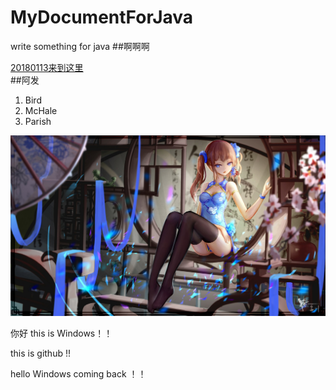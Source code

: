 # MyDocumentForJava
write something for java 
##啊啊啊 
<br />

[20180113来到这里](https://github.com/grooveguang/MyDocumentForJava/blob/master/20180113%E6%9D%A5%E5%88%B0%E8%BF%99%E9%87%8C.md)
<br/>
##阿发
 <ol>
<li>Bird</li>
<li>McHale</li>
<li>Parish</li>
</ol>

![image](https://github.com/grooveguang/MyDocumentForJava/blob/master/img/2%20(1).jpg)


你好 this is Windows！！

this is github !!

hello Windows coming back ！！

